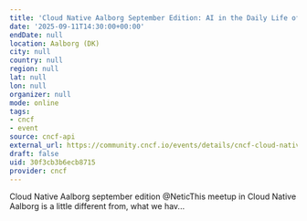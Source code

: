 ```yaml
---
title: 'Cloud Native Aalborg September Edition: AI in the Daily Life of a Cloud Native'
date: '2025-09-11T14:30:00+00:00'
endDate: null
location: Aalborg (DK)
city: null
country: null
region: null
lat: null
lon: null
organizer: null
mode: online
tags:
- cncf
- event
source: cncf-api
external_url: https://community.cncf.io/events/details/cncf-cloud-native-aalborg-presents-cloud-native-aalborg-september-edition-ai-in-the-daily-life-of-a-cloud-native/
draft: false
uid: 30f3cb3b6ecb8715
provider: cncf
---
```

Cloud Native Aalborg september edition @NeticThis meetup in Cloud Native Aalborg is a little different from, what we hav...
